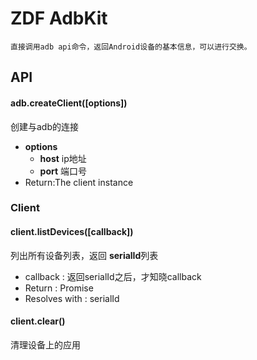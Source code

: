 # ZDF AdbKit
    直接调用adb api命令，返回Android设备的基本信息，可以进行交换。
## API
#### adb.createClient([options])
创建与adb的连接
* **options**
    - **host** ip地址
    - **port** 端口号
* Return:The client instance

### Client
#### client.listDevices([callback])
列出所有设备列表，返回 **serialId**列表
* callback : 返回serialId之后，才知晓callback
* Return : Promise
* Resolves with : serialId

#### client.clear()
清理设备上的应用











